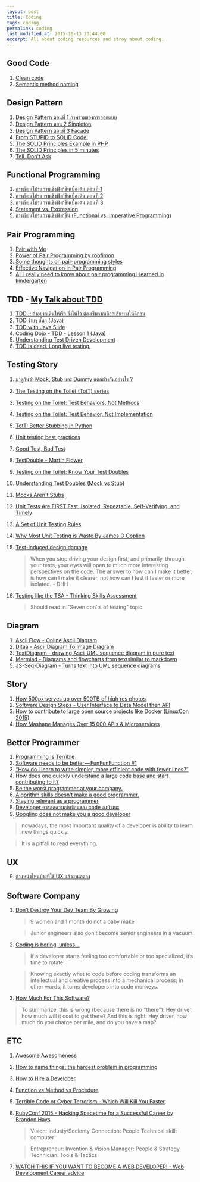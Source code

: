 ```yaml
---
layout: post
title: Coding
tags: coding
permalink: coding
last_modified_at: 2015-10-13 23:44:00
excerpt: All about coding resources and stroy about coding.
---
```


## Good Code
1. [Clean code](http://www.slideshare.net/arturoherrero/clean-code-8036914)
2. [Semantic method naming](http://codelegance.com/semantic-method-naming/)

## Design Pattern
1. [Design Pattern ตอนที่ 1 ภาพรวมของการออกแบบ](https://www.youtube.com/watch?v=XNQs1Z1qz64)
2. [Design Pattern ตอน 2 Singleton](https://www.youtube.com/watch?v=7aTPriFeqwE)
3. [Design Pattern ตอนที่ 3 Facade](https://www.youtube.com/watch?v=uk4KcSWVVW8)
4. [From STUPID to SOLID Code!](http://williamdurand.fr/2013/07/30/from-stupid-to-solid-code/#single-responsibility-principle)
5. [The SOLID Principles Example in PHP](http://code.tutsplus.com/series/the-solid-principles--cms-634)
6. [The SOLID Principles in 5 minutes](https://www.youtube.com/playlist?list=PLs8F9-fy20QQ3UcgiFCcoyhXn5T0bq_3G)
7. [Tell, Don't Ask](https://robots.thoughtbot.com/tell-dont-ask)

## Functional Programming
1. [การเขียนโปรแกรมเชิงฟังก์ชันเบื้องต้น ตอนที่ 1](https://www.youtube.com/watch?v=WFYfF-jjD70)
2. [การเขียนโปรแกรมเชิงฟังก์ชันเบื้องต้น ตอนที่ 2](https://www.youtube.com/watch?v=FtUWlO-zvLU)
3. [การเขียนโปรแกรมเชิงฟังก์ชันเบื้องต้น ตอนที่ 3](https://www.youtube.com/watch?v=IqRm27tuBYI)
4. [Statement vs.
   Expression](http://fsharpthai.com/statement-vs-expression/)
5. [การเขียนโปรแกรมเชิงฟังก์ชั่น (Functional vs. Imperative
   Programming)](http://fsharpthai.com/fp-vs-ip/)

## Pair Programming <a name="pair-programming"></a>
1. [Pair with Me](http://www.pairprogramwith.me)
2. [Power of Pair Programming by roofimon](https://www.youtube.com/watch?v=l8W6T5Opfcw)
3. [Some thoughts on pair-programming styles](http://articles.coreyhaines.com/posts/thoughts-on-pair-programming/)
4. [Effective Navigation in Pair Programming](https://www.thoughtworks.com/insights/blog/effective-navigation-in-pair-programming)
5. [All I really need to know about pair programming I learned in kindergarten](http://www.cs.rice.edu/~mgricken/teaching/402/09-spring/readings/Everything.pdf)

## TDD - [My Talk about TDD]({{site.url}}/talks/barcampsk4/)
1. [TDD :: ถ้าอยากเดินให้เร็ว วิ่งให้ไว ต้องเริ่มจากเลือกเส้นทางให้ดีก่อน](http://www.somkiat.cc/tdd-choose-the-right-way/)
1. [TDD ง่ายๆ สั้นๆ (Java)](https://www.youtube.com/watch?v=9OQeO64x-2k)
2. [TDD with Java Slide](https://github.com/up1/course_php_101/blob/master/slide/10-SPRINT3R-TDD.pdf)
2. [Coding Dojo - TDD - Lesson 1 (Java)](https://www.youtube.com/watch?v=4UM73byPFlA)
3. [Understanding Test Driven Development](https://www.youtube.com/watch?v=q5Xd1tmIgec)
4. [TDD is dead. Long live testing.](http://david.heinemeierhansson.com/2014/tdd-is-dead-long-live-testing.html)


## Testing Story
1. [มาดูกันว่า Mock, Stub และ Dummy แตกต่างกันอย่างไร ?](http://www.somkiat.cc/test-double-mock-stub-and-dummy/)
1. [The Testing on the Toilet (TotT) series](http://googletesting.blogspot.com/search/label/TotT)
2. [Testing on the Toilet: Test Behaviors, Not Methods](http://googletesting.blogspot.com/2014/04/testing-on-toilet-test-behaviors-not.html)
3. [Testing on the Toilet: Test Behavior, Not Implementation](http://googletesting.blogspot.com/2013/08/testing-on-toilet-test-behavior-not.html)
4. [TotT: Better Stubbing in Python](http://googletesting.blogspot.com/2007/01/better-stubbing-in-python.html)
5. [Unit testing best practices](http://www.slideshare.net/nickokiss/unit-testing-best-practices)
6. [Good Test, Bad Test](http://late.am/post/2015/04/20/good-test-bad-test.html)
7. [TestDouble - Martin Flower](http://www.martinfowler.com/bliki/TestDouble.html)
8. [Testing on the Toilet: Know Your Test Doubles](http://googletesting.blogspot.com/2013/07/testing-on-toilet-know-your-test-doubles.html)
9. [Understanding Test Doubles (Mock vs Stub)](https://adamcod.es/2014/05/15/test-doubles-mock-vs-stub.html)
10. [Mocks Aren't Stubs](http://martinfowler.com/articles/mocksArentStubs.html)
11. [Unit Tests Are FIRST Fast, Isolated, Repeatable, Self-Verifying, and Timely](https://pragprog.com/magazines/2012-01/unit-tests-are-first)
12. [A Set of Unit Testing Rules](http://www.artima.com/weblogs/viewpost.jsp?thread=126923)
5. [Why Most Unit Testing is Waste By James O Coplien](http://www.rbcs-us.com/documents/Why-Most-Unit-Testing-is-Waste.pdf)
6. [Test-induced design damage](http://david.heinemeierhansson.com/2014/test-induced-design-damage.html)

    > When you stop driving your design first, and primarily, through your
    > tests, your eyes will open to much more interesting perspectives on
    > the code. The answer to how can I make it better, is how can I make it
    > clearer, not how can I test it faster or more isolated. - DHH

7. [Testing like the TSA - Thinking Skills Assessment](https://signalvnoise.com/posts/3159-testing-like-the-tsa)

    > Should read in "Seven don’ts of testing" topic


## Diagram
1. [Ascii Flow - Online Ascii Diagram](http://asciiflow.com)
2. [Ditaa - Ascii Diagram To Image Diagram](http://ditaa.sourceforge.net)
3. [TextDiagram - drawing Ascii UML sequence diagram in pure text](http://weidagang.github.io/text-diagram/)
4. [Mermiad - Diagrams and flowcharts from textsimilar to markdown](http://knsv.github.io/mermaid/index.html)
5. [JS-Seq-Diagram - Turns text into UML sequence diagrams](https://bramp.github.io/js-sequence-diagrams/)

## Story
1. [How 500px serves up over 500TB of high res photos](http://stackshare.io/500px/how-500px-serves-up-over-500tb-of-high-res-photos)
2. [Software Design Steps - User Interface to Data Model then API](https://medium.com/product-craftsmanship/software-design-steps-b981173d4ef)
3. [How to contribute to large open source projects like Docker (LinuxCon 2015)](http://www.slideshare.net/jpetazzo/how-to-contribute-to-large-open-source-projects-like-docker-linuxcon-2015)
4. [How Mashape Manages Over 15,000 APIs & Microservices](http://stackshare.io/mashape/how-mashape-manages-over-15-000-apis-microservices)

## Better Programmer
1. [Programming Is Terrible](http://pastebin.com/ed1pP9Ak)
2. [Software needs to be better — FunFunFunction #1](https://medium.com/humans-create-software/software-needs-to-be-better-funfunfunction-1-411942de9768)
3. [“How do I learn to write simpler, more efficient code with fewer lines?”](https://medium.com/humans-create-software/how-do-i-learn-to-write-simpler-more-efficient-code-with-fewer-lines-da0fe693146e)
4. [How does one quickly understand a large code base and start contributing to it?](https://medium.com/humans-create-software/how-does-one-quickly-understand-a-new-code-base-and-start-contributing-to-it-d19572ca9e3b)
5. [Be the worst programmer at your company.](https://medium.com/humans-create-software/be-the-worst-programmer-at-your-company-df10d39a069e)
6. [Algorithm skills doesn’t make a good programmer.](https://medium.com/@mpjme/algorithm-skills-doesnt-make-a-good-programmer-bb467f46c596)
7. [Staying relevant as a programmer](https://medium.com/humans-create-software/staying-relevant-as-a-programmer-e9f18b1b0e43)
8. [Developer ควรลดความซับซ้อนของ code ลงบ้างนะ](http://www.somkiat.cc/developer-should-reduce-code-complexity/)
9. [Googling does not make you a good developer](https://www.linkedin.com/pulse/googling-does-make-you-good-developer-chadchapol-vittavutkarnvej)

  > nowadays, the most important quality of a developer is ability to
  > learn new things quickly.

  > It is a pitfall to read everything.

## UX
9. [ตำแหน่งไหนบ้างที่ใช้ UX แล้วงานลดลง](http://uxacademy.in.th/study/2015/10/21/why-everyone-should-learn-ux.html)

## Software Company
1. [Don’t Destroy Your Dev Team By
   Growing](https://medium.com/swlh/don-t-destroy-your-dev-team-by-growing-eef50d83090e#.3k554lgk1)

    > 9 women and 1 month do not a baby make

    > Junior engineers also don’t become senior engineers in a vacuum.

2. [Coding is boring, unless…](https://blog.enki.com/coding-is-boring-unless-4e496720d664)

    > If a developer starts feeling too comfortable or too specialized,
    > it’s time to rotate.

    > Knowing exactly what to code before coding transforms an
    > intellectual and creative process into a mechanical process;
    > in other words, it turns developers into code monkeys.

3. [How Much For This Software?](http://www.yegor256.com/2015/06/02/how-to-estimate-software-cost.html)

  > To summarize, this is wrong (because there is no "there"):
  > Hey driver, how much will it cost to get there?
  > And this is right:
  > Hey driver, how much do you charge per mile, and do you have a map?

## ETC
1. [Awesome Awesomeness](https://github.com/bayandin/awesome-awesomeness)
2. [How to name things: the hardest problem in programming](http://www.slideshare.net/pirhilton/how-to-name-things-the-hardest-problem-in-programming)
3. [How to Hire a Developer](https://adamcod.es/2013/02/28/how-to-hire-a-developer.html)
4. [Function vs Method vs Procedure](https://adamcod.es/2013/09/27/function-method-procedure.html)
5. [Terrible Code or Cyber Terrorism - Which Will Kill You Faster](https://www.youtube.com/watch?v=SX0RuFpR2qU)
6. [RubyConf 2015 - Hacking Spacetime for a Successful Career by Brandon Hays](https://www.youtube.com/watch?v=TrLDU6u_-rY)

    > Vision: Industy/Socienty
    > Connection: People
    > Technical skill: computer

    > Entrepreneur: Invention & Vision
    > Manager: People & Strategy
    > Technician: Tools & Tactics

7. [WATCH THIS IF YOU WANT TO BECOME A WEB DEVELOPER! - Web Development Career advice](https://www.youtube.com/watch?v=pB0WvcxTbCA)
